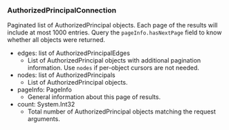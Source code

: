 ### AuthorizedPrincipalConnection
Paginated list of AuthorizedPrincipal objects. Each page of the results will include at most 1000 entries. Query the `pageInfo.hasNextPage` field to know whether all objects were returned.

- edges: list of AuthorizedPrincipalEdges
  - List of AuthorizedPrincipal objects with additional pagination information. Use `nodes` if per-object cursors are not needed.
- nodes: list of AuthorizedPrincipals
  - List of AuthorizedPrincipal objects.
- pageInfo: PageInfo
  - General information about this page of results.
- count: System.Int32
  - Total number of AuthorizedPrincipal objects matching the request arguments.
